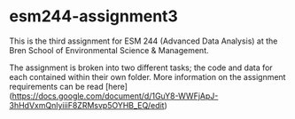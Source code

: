 # esm244-assignment3

This is the third assignment for ESM 244 (Advanced Data Analysis) at the Bren School of Environmental Science & Management.

The assignment is broken into two different tasks; the code and data for each contained within their own folder. More information on the assignment requirements can be read [here] (https://docs.google.com/document/d/1GuY8-WWFjApJ-3hHdVxmQnlyiiiF8ZRMsvp5OYHB_EQ/edit)

